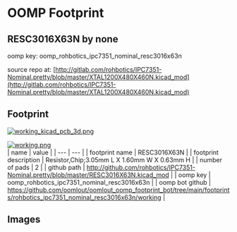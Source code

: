 # OOMP Footprint  
## RESC3016X63N  by none  
  
oomp key: oomp_rohbotics_ipc7351_nominal_resc3016x63n  
  
source repo at: [http://gitlab.com/rohbotics/IPC7351-Nominal.pretty/blob/master/XTAL1200X480X460N.kicad_mod](http://gitlab.com/rohbotics/IPC7351-Nominal.pretty/blob/master/XTAL1200X480X460N.kicad_mod)  
## Footprint  
  
[![working_kicad_pcb_3d.png](working_kicad_pcb_3d_600.png)](working_kicad_pcb_3d.png)  
  
[![working.png](working_600.png)](working.png)  
| name | value | 
| --- | --- | 
| footprint name | RESC3016X63N | 
| footprint description | Resistor,Chip;3.05mm L X 1.60mm W X 0.63mm H | 
| number of pads | 2 | 
| github path | http://github.com/rohbotics/IPC7351-Nominal.pretty/blob/master/RESC3016X63N.kicad_mod | 
| oomp key | oomp_rohbotics_ipc7351_nominal_resc3016x63n | 
| oomp bot github | https://github.com/oomlout/oomlout_oomp_footprint_bot/tree/main/footprints/rohbotics_ipc7351_nominal_resc3016x63n/working | 
## Images  
